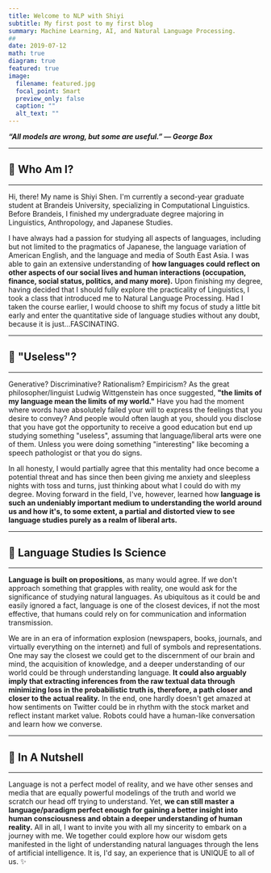 ```yaml
---
title: Welcome to NLP with Shiyi
subtitle: My first post to my first blog
summary: Machine Learning, AI, and Natural Language Processing.
##
date: 2019-07-12
math: true
diagram: true
featured: true
image:
  filename: featured.jpg
  focal_point: Smart
  preview_only: false
  caption: ""
  alt_text: ""
---
```


***“All models are wrong, but some are useful.”* *— George Box***

---
## 🤖️ Who Am I?
---

Hi, there! My name is Shiyi Shen. I'm currently a second-year graduate student at Brandeis University, specializing in Computational Linguistics. Before Brandeis, I finished my undergraduate degree majoring in Linguistics, Anthropology, and Japanese Studies. 

I have always had a passion for studying all aspects of languages, including but not limited to the pragmatics of Japanese, the language variation of American English, and the language and media of South East Asia. I was able to gain an extensive understanding of **how languages could reflect on other aspects of our social lives and human interactions (occupation, finance, social status, politics, and many more).** Upon finishing my degree, having decided that I should fully explore the practicality of Linguistics, I took a class that introduced me to Natural Language Processing. Had I taken the course earlier, I would choose to shift my focus of study a little bit early and enter the quantitative side of language studies without any doubt, because it is just...FASCINATING. 

---

## 🔧 "Useless"?

---

Generative? Discriminative? Rationalism? Empiricism? As the great philosopher/linguist Ludwig Wittgenstein has once suggested, **"the limits of my language mean the limits of my world."** Have you had the moment where words have absolutely failed your will to express the feelings that you desire to convey? And people would often laugh at you, should you disclose that you have got the opportunity to receive a good education but end up studying something "useless", assuming that language/liberal arts were one of them. Unless you were doing something "interesting" like becoming a speech pathologist or that you do signs. 

In all honesty, I would partially agree that this mentality had once become a potential threat and has since then been giving me anxiety and sleepless nights with toss and turns, just thinking about what I could do with my degree.  Moving forward in the field, I've, however, learned how **language is such an undeniably important medium to understanding the world around us and how it's, to some extent, a partial and distorted view to see language studies purely as a realm of liberal arts.**

---

## 🔬 Language Studies Is Science

---

**Language is built on propositions**, as many would agree. If we don't approach something that grapples with reality, one would ask for the significance of studying natural languages. As ubiquitous as it could be and easily ignored a fact, language is one of the closest devices, if not the most effective, that humans could rely on for communication and information transmission.  

We are in an era of information explosion (newspapers, books, journals, and virtually everything on the internet) and full of symbols and representations. One may say the closest we could get to the discernment of our brain and mind, the acquisition of knowledge, and a deeper understanding of our world could be through understanding language. **It could also arguably imply that extracting inferences from the raw textual data through minimizing loss in the probabilistic truth is, therefore, a path closer and closer to the actual reality.** In the end, one hardly doesn't get amazed at how sentiments on Twitter could be in rhythm with the stock market and reflect instant market value. Robots could have a human-like conversation and learn how we converse. 

---

## 🌰 In A Nutshell

---

Language is not a perfect model of reality, and we have other senses and media that are equally powerful modelings of the truth and world we scratch our head off trying to understand. Yet, **we can still master a language/paradigm perfect enough for gaining a better insight into human consciousness and obtain a deeper understanding of human reality.** All in all, I want to invite you with all my sincerity to embark on a journey with me. We together could explore how our wisdom gets manifested in the light of understanding natural languages through the lens of artificial intelligence. It is, I'd say, an experience that is UNIQUE to all of us. ✨



